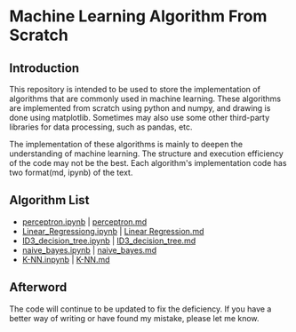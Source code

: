# Machine Learning Algorithm From Scratch
## Introduction
This repository is intended to be used to store the implementation of algorithms that are commonly used in machine learning. These algorithms are implemented from scratch using python and numpy, and drawing is done using matplotlib. Sometimes may also use some other third-party libraries for data processing, such as pandas, etc.

The implementation of these algorithms is mainly to deepen the understanding of machine learning. The structure and execution efficiency of the code may not be the best. Each algorithm's implementation code has two format(md, ipynb) of the text.

## Algorithm List
* [perceptron.ipynb](./Perceptron/perceptron.ipynb) | [perceptron.md](./Perceptron/perceptron.md)
* [Linear_Regressiong.ipynb](./LinearRegression/Linear_Regression.ipynb) | [Linear Regression.md](./LinearRegression/Linear_Regression.md) 
* [ID3_decision_tree.ipynb](./DecisionTree/ID3_decision_tree.ipynb) | [ID3_decision_tree.md](./DecisionTree/ID3_decision_tree.md)
* [naive_bayes.ipynb](./NaiveBayes/naive_bayes.ipynb) | [naive_bayes.md](./NaiveBayes/naive_bayes.md)
* [K-NN.inpynb](./KNN/KNN.ipynb) | [K-NN.md](./KNN/KNN.md)

## Afterword
The code will continue to be updated to fix the deficiency. If you have a better way of writing or have found my mistake, please let me know.

